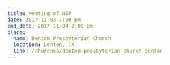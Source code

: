 ```yaml
---
title: Meeting of NTP
date: 2017-11-03 7:00 pm
end_date: 2017-11-04 2:00 pm
place:
  name: Denton Presbyterian Church
  location: Denton, TX
  link: /churches/denton-presbyterian-church-denton
---
```

